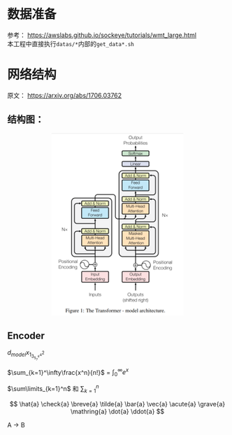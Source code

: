 # 数据准备
参考： https://awslabs.github.io/sockeye/tutorials/wmt_large.html  
本工程中直接执行`datas/*`内部的`get_data*.sh`

# 网络结构
原文： https://arxiv.org/abs/1706.03762  
## 结构图：
<!-- ![architecture](./imgs/transformer_arch.png) -->
<div align="center">
<img src="./imgs/transformer_arch.png" alt="architecture" style="margin-left: auto; margin-right: auto;" width=60%>
</div>

## Encoder



$d_{model}x_{1^2_{3^4_{5^6_{7}}}}$

$\sum_{k=1}^\infty\frac{x^n}{n!}$ = $\int_0^\infty e^x$

$\sum\limits_{k=1}^n$ 和 $\sum\nolimits_{k=1}^n$

$$
\hat{a}
\check{a}
\breve{a}
\tilde{a}
\bar{a}
\vec{a}
\acute{a}
\grave{a}
\mathring{a}
\dot{a}
\ddot{a}
$$

A &rarr; B

